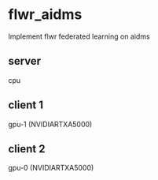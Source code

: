 # flwr_aidms
Implement flwr federated learning on aidms

## server
cpu

## client 1
gpu-1 (NVIDIARTXA5000)

## client 2
gpu-0 (NVIDIARTXA5000)

